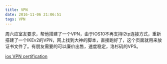 ```yaml
---
title: VPN
date: 2016-11-06 21:06:51
tags: VPN
---
```

周六应室友要求，帮他搭建了一个VPN，由于IOS10不再支持l2tp连接方式，重新搭建了一个IKEv2的VPN，网上找到大神的脚本，直接跑好了，这个页面就用来放证书文件了。有朋友需要的可以廉价出售，速度稳定，洛杉矶的VPS。

[ios VPN certification](https://github-1252003451.cos.ap-shanghai.myqcloud.com/github/ca.cert.pem)